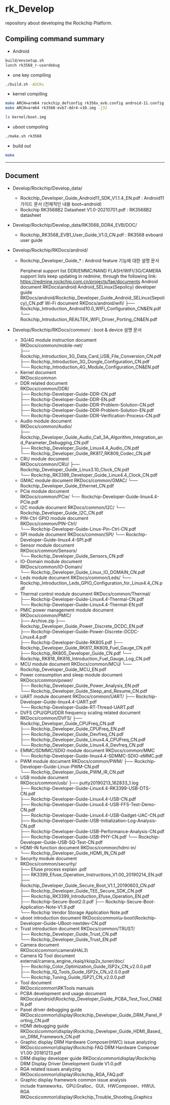 # rk_Develop
repository about developing the Rockchip Platform.

## Compiling command summary
- Android
```bash
build/envsetup.sh
lunch rk3568_r-userdebug
```
 * one key compiling
```bash
./build.sh -AUCKu
```
- kernel compiling
```bash
make ARCH=arm64 rockchip_defconfig rk356x_evb.config android-11.config
make ARCH=arm64 rk3568-evb7-ddr4-v10.img -j32

ls kernel/boot.img
```

- uboot compoling
```bash
./make.sh rk3568
```

- build out
```bash
make 

```



<hr />

## Document

 - Develop/Rockchip/Develop_data/
   * Rockchip_Developer_Guide_Android11_SDK_V1.1.4_EN.pdf
    : Android11 가이드 문서 (전체적인 내용 boot~android)
   * Rockchip RK3568B2 Datasheet V1.0-20210701.pdf
     : RK3568B2 datasheet 

 - Develop/Rockchip/Develop_data/RK3568_DDR4_EVB/DOC/
   * Rockchip_RK3568_EVB1_User_Guide_V1.0_CN.pdf 
    : RK3568 evboard user guide

 - Develop/Rockchip/RKDocs/android/
   * Rockchip_Developer_Guide_*
    : Android feature 기능에 대한 설명 문서

        Peripheral support list
        DDR/EMMC/NAND FLASH/WIFI/3G/CAMERA support lists keep updating in redmine, through the
        following link:
        https://redmine.rockchip.com.cn/projects/fae/documents
        Android document
        RKDocs\android
        Android_SELinux(Sepolicy) developer guide
        RKDocs/android/Rockchip_Developer_Guide_Android_SELinux(Sepolicy)_CN.pdf
        Wi-Fi document
        RKDocs/android/wifi/
        ├── Rockchip_Introduction_Android10.0_WIFI_Configuration_CN&EN.pdf
        └── Rockchip_Introduction_REALTEK_WIFI_Driver_Porting_CN&EN.pdf

 - Develop/Rockchip/RKDocs/common/
    : boot & device 설명 문서 

   * 3G/4G module instruction document  
    RKDocs/common/mobile-net/  
    ├── Rockchip_Introduction_3G_Data_Card_USB_File_Conversion_CN.pdf  
    ├── Rockchip_Introduction_3G_Dongle_Configuration_CN.pdf  
    └── Rockchip_Introduction_4G_Module_Configuration_CN&EN.pdf  
   * Kernel document  
    RKDocs\common  
   * DDR related document  
    RKDocs/common/DDR/  
    ├── Rockchip-Developer-Guide-DDR-CN.pdf  
    ├── Rockchip-Developer-Guide-DDR-EN.pdf  
    ├── Rockchip-Developer-Guide-DDR-Problem-Solution-CN.pdf  
    ├── Rockchip-Developer-Guide-DDR-Problem-Solution-EN.pdf  
    └── Rockchip-Developer-Guide-DDR-Verification-Process-CN.pdf  
   * Audio module document  
    RKDocs/common/Audio/  
    ├──    Rockchip_Developer_Guide_Audio_Call_3A_Algorithm_Integration_and_Parameter_Debugging_CN.pdf  
    ├── Rockchip_Developer_Guide_Linux4.4_Audio_CN.pdf  
    └── Rockchip_Developer_Guide_RK817_RK809_Codec_CN.pdf  
   * CRU module document  
    RKDocs/common/CRU/
    ├── Rockchip_Developer_Guide_Linux3.10_Clock_CN.pdf  
    └── Rockchip_RK3399_Developer_Guide_Linux4.4_Clock_CN.pdf  
   * GMAC module document
    RKDocs/common/GMAC/
    └── Rockchip_Developer_Guide_Ethernet_CN.pdf  
   * PCie module document  
    RKDocs/common/PCie/
    └── Rockchip-Developer-Guide-linux4.4-PCIe.pdf  
   * I2C module document
    RKDocs/common/I2C/
    └── Rockchip_Developer_Guide_I2C_CN.pdf  
   * PIN-Ctrl GPIO module document  
    RKDocs/common/PIN-Ctrl/  
    └── Rockchip-Developer-Guide-Linux-Pin-Ctrl-CN.pdf  
   * SPI module document
    RKDocs/common/SPI/
    └── Rockchip-Developer-Guide-linux4.4-SPI.pdf  
   * Sensor module document  
    RKDocs/common/Sensors/  
    └── Rockchip_Developer_Guide_Sensors_CN.pdf  
   * IO-Domain module document  
    RKDocs/common/IO-Domain/  
    └── Rockchip_Developer_Guide_Linux_IO_DOMAIN_CN.pdf  
   * Leds module document
    RKDocs/common/Leds/
    └── Rockchip_Introduction_Leds_GPIO_Configuration_for_Linux4.4_CN.pdf  
   * Thermal control module document
    RKDocs/common/Thermal/  
    ├── Rockchip-Developer-Guide-Linux4.4-Thermal-CN.pdf  
    └── Rockchip-Developer-Guide-Linux4.4-Thermal-EN.pdf  
   * PMIC power management module document
    RKDocs/common/PMIC/  
    ├── Archive.zip
    ├── Rockchip_Developer_Guide_Power_Discrete_DCDC_EN.pdf  
    ├── Rockchip-Developer-Guide-Power-Discrete-DCDC-Linux4.4.pdf  
    ├── Rockchip-Developer-Guide-RK805.pdf
    ├── Rockchip_Developer_Guide_RK817_RK809_Fuel_Gauge_CN.pdf  
    ├── Rockchip_RK805_Developer_Guide_CN.pdf
    └── Rockchip_RK818_RK816_Introduction_Fuel_Gauge_Log_CN.pdf  
   * MCU module document
    RKDocs/common/MCU/
    └── Rockchip_Developer_Guide_MCU_EN.pdf  
   * Power consumption and sleep module document  
    RKDocs/common/power/  
    ├── Rockchip_Developer_Guide_Power_Analysis_EN.pdf  
    └── Rockchip_Developer_Guide_Sleep_and_Resume_CN.pdf  
   * UART module document
    RKDocs/common/UART/
    ├── Rockchip-Developer-Guide-linux4.4-UART.pdf  
    └── Rockchip-Developer-Guide-RT-Thread-UART.pdf  
   * DVFS CPU/GPU/DDR frequency scaling related document  
    RKDocs/common/DVFS/
    ├── Rockchip_Developer_Guide_CPUFreq_CN.pdf  
    ├── Rockchip_Developer_Guide_CPUFreq_EN.pdf  
    ├── Rockchip_Developer_Guide_Devfreq_CN.pdf  
    ├── Rockchip_Developer_Guide_Linux4.4_CPUFreq_CN.pdf  
    └── Rockchip_Developer_Guide_Linux4.4_Devfreq_CN.pdf  
   * EMMC/SDMMC/SDIO module document
    RKDocs/common/MMC  
    └── Rockchip-Developer-Guide-linux4.4-SDMMC-SDIO-eMMC.pdf  
   * PWM module document
    RKDocs/common/PWM/
    ├── Rockchip-Developer-Guide-Linux-PWM-CN.pdf  
    └── Rockchip_Developer_Guide_PWM_IR_CN.pdf  
   * USB module document  
    RKDocs/common/usb/
    ├── putty20190213_162833_1.log  
    ├── Rockchip-Developer-Guide-Linux4.4-RK3399-USB-DTS-CN.pdf  
    ├── Rockchip-Developer-Guide-Linux4.4-USB-CN.pdf  
    ├── Rockchip-Developer-Guide-Linux4.4-USB-FFS-Test-Demo-CN.pdf  
    ├── Rockchip-Developer-Guide-Linux4.4-USB-Gadget-UAC-CN.pdf  
    ├── Rockchip-Developer-Guide-USB-Initialization-Log-Analysis-CN.pdf  
    ├── Rockchip-Developer-Guide-USB-Performance-Analysis-CN.pdf  
    ├── Rockchip-Developer-Guide-USB-PHY-CN.pdf
    └── Rockchip-Developer-Guide-USB-SQ-Test-CN.pdf  
   * HDMI-IN function document
    RKDocs/common/hdmi-in/  
    └── Rockchip_Developer_Guide_HDMI_IN_CN.pdf  
   * Security module document  
    RKDocs/common/security/  
    ├── Efuse process explain .pdf  
    ├── RK3399_Efuse_Operation_Instructions_V1.00_20190214_EN.pdf  
    ├── Rockchip_Developer_Guide_Secure_Boot_V1.1_20190603_CN.pdf  
    ├── Rockchip_Developer_Guide_TEE_Secure_SDK_CN.pdf  
    ├── Rockchip_RK3399_Introduction_Efuse_Operation_EN.pdf  
    ├── Rockchip-Secure-Boot2.0.pdf
    ├── Rockchip-Secure-Boot-Application-Note-V1.9.pdf  
    └── Rockchip Vendor Storage Application Note.pdf  
   * uboot introduction document
    RKDocs\common\u-boot\Rockchip-Developer-Guide-UBoot-nextdev-CN.pdf  
   * Trust introduction document
    RKDocs/common/TRUST/  
    ├── Rockchip_Developer_Guide_Trust_CN.pdf  
    └── Rockchip_Developer_Guide_Trust_EN.pdf  
   * Camera document  
    RKDocs\common\camera\HAL3\  
   * Camera IQ Tool document  
    external/camera_engine_rkaiq/rkisp2x_tuner/doc/  
    ├── Rockchip_Color_Optimization_Guide_ISP2x_CN_v2.0.0.pdf  
    ├── Rockchip_IQ_Tools_Guide_ISP2x_CN_v2.0.0.pdf  
    └── Rockchip_Tuning_Guide_ISP21_CN_v2.0.0.pdf
   * Tool document  
    RKDocs\common\RKTools manuals  
   * PCBA development and usage document  
    RKDocs\android\Rockchip_Developer_Guide_PCBA_Test_Tool_CN&EN.pdf  
   * Panel driver debugging guide
    RKDocs\common\display\Rockchip_Developer_Guide_DRM_Panel_Porting_CN.pdf  
   * HDMI debugging guide
    RKDocs\common\display\Rockchip_Developer_Guide_HDMI_Based_on_DRM_Framework_CN.pdf  
   * Graphic display DRM Hardware Composer(HWC) issue analyzing  
    RKDocs\common\display\Rockchip FAQ DRM Hardware Composer V1.00-20181213.pdf  
   * DRM display developer guide
    RKDocs\common\display\Rockchip DRM Display Driver Development Guide V1.0.pdf  
   * RGA related issues analyzing
    RKDocs\common\display\Rockchip_RGA_FAQ.pdf  
   * Graphic display framework common issue analysis  
    include frameworks、GPU.Gralloc、GUI、HWComposer、HWUI、RGA  
    RKDocs\common\display\Rockchip_Trouble_Shooting_Graphics  


